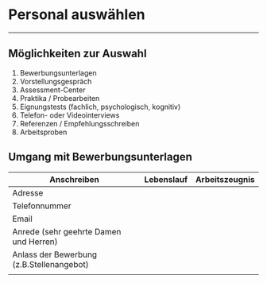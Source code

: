 # Personal auswählen
___
## Möglichkeiten zur Auswahl
1. Bewerbungsunterlagen
2. Vorstellungsgespräch
3. Assessment-Center
4. Praktika / Probearbeiten
5. Eignungstests (fachlich, psychologisch, kognitiv)
6. Telefon- oder Videointerviews
7. Referenzen / Empfehlungsschreiben
8. Arbeitsproben
## Umgang mit Bewerbungsunterlagen

| Anschreiben                               | Lebenslauf | Arbeitszeugnis |
| ----------------------------------------- | ---------- | -------------- |
| Adresse                                   |            |                |
| Telefonnummer                             |            |                |
| Email                                     |            |                |
| Anrede (sehr geehrte Damen und Herren)    |            |                |
| Anlass der Bewerbung (z.B.Stellenangebot) |            |                |
|                                           |            |                |
